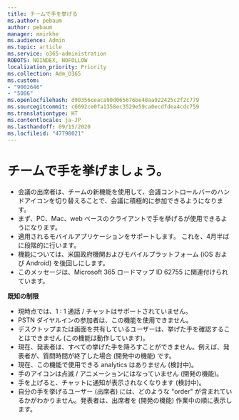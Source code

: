 ```yaml
---
title: チームで手を挙げる
ms.author: pebaum
author: pebaum
manager: mnirkhe
ms.audience: Admin
ms.topic: article
ms.service: o365-administration
ROBOTS: NOINDEX, NOFOLLOW
localization_priority: Priority
ms.collection: Adm_O365
ms.custom:
- "9002646"
- "5086"
ms.openlocfilehash: d90356ceaca90d065676be48aa922425c2f2c779
ms.sourcegitcommit: c6692ce0fa1358ec3529e59ca0ecdfdea4cdc759
ms.translationtype: HT
ms.contentlocale: ja-JP
ms.lasthandoff: 09/15/2020
ms.locfileid: "47798021"
---
```

# <a name="raise-your-hand-in-teams"></a>チームで手を挙げましょう。

- 会議の出席者は、チームの新機能を使用して、会議コントロールバーのハンドアイコンを切り替えることで、会議に積極的に参加できるようになります。
- まず、PC、Mac、web ベースのクライアントで手を挙げるが使用できるようになります。
- 適用されるモバイルアプリケーションをサポートします。 これを、4月半ばに段階的に行います。
- 機能については、米国政府機関およびモバイルプラットフォーム (iOS および Android) を後回しにします。
- このメッセージは、Microsoft 365 ロードマップ ID 62755 に関連付けられています。

**既知の制限**

- 現時点では、1 : 1 通話 / チャットはサポートされていません。
- PSTN ダイヤルインの参加者は、この機能を使用できません。
- デスクトップまたは画面を共有しているユーザーは、挙げた手を確認することはできません (この機能は動作しています)。
- 現在、発表者は、すべての挙げた手を降ろすことができません。例えば、発表者が、質問時間が終了した場合 (開発中の機能) です。
- 現在、この機能で使用できる analytics はありません (検討中)。
- 手のアイコンは点滅 / アニメーションにはなっていません (開発の機能)。
- 手を上げると、チャットに通知が表示されなくなります (検討中)。
- 自分の手を挙げるユーザー (出席者) には、どのような "order" が含まれているかがわかりません。発表者は、出席者を (開発の機能) 作業中の順に表示します。
